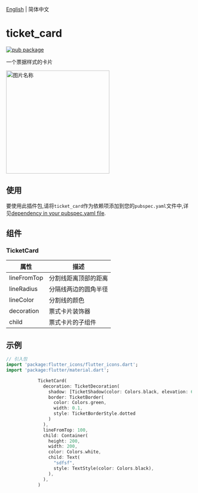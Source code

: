 [English](./README.md) | 简体中文

# ticket_card

[![pub package](https://img.shields.io/pub/v/ticket_card.svg)](https://pub.dartlang.org/packages/ticket_card)

一个票据样式的卡片

<div align=left>
<img src="https://github.com/flutter-studio/ticket_card/blob/master/screen_shot.jpg" width = "280"  alt="图片名称" align=center />
  </div>


## 使用
要使用此插件包,请将`ticket_card`作为依赖项添加到您的`pubspec.yaml`文件中,详见[dependency in your pubspec.yaml file](https://flutter.io/platform-plugins/).

## 组件

### TicketCard

| 属性                 | 描述                                                                                                                                                                               |
| -------------------- | ----------------------------------------------------------------------------------------------------------------------------------------------------------------------------------------- |
| lineFromTop  | 分割线距离顶部的距离 |
| lineRadius | 分隔线两边的圆角半径 |
| lineColor  | 分割线的颜色 |
| decoration | 票式卡片装饰器 |
| child | 票式卡片的子组件 |

## 示例

``` dart
// 引入包
import 'package:flutter_icons/flutter_icons.dart';
import 'package:flutter/material.dart';

            TicketCard(
              decoration: TicketDecoration(
                shadow: [TicketShadow(color: Colors.black, elevation: 6)],
                border: TicketBorder(
                  color: Colors.green,
                  width: 0.1,
                  style: TicketBorderStyle.dotted
                )
              ),
              lineFromTop: 100,
              child: Container(
                height: 200,
                width: 200,
                color: Colors.white,
                child: Text(
                  "sdfsf",
                  style: TextStyle(color: Colors.black),
                ),
              ),
            )
```

